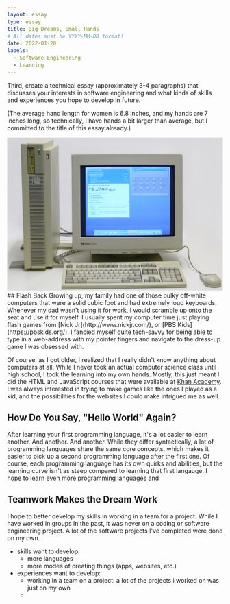 ```yaml
---
layout: essay
type: essay
title: Big Dreams, Small Hands
# All dates must be YYYY-MM-DD format!
date: 2022-01-20
labels:
  - Software Engineering
  - Learning
---
```


Third, create a technical essay (approximately 3-4 paragraphs) that discusses your interests in software engineering and what kinds of skills and experiences you hope to develop in future.

(The average hand length for women is 6.8 inches, and my hands are 7 inches long, so technically, I have hands a bit larger than average, but I committed to the title of this essay already.) 

<img class="ui medium right floated rounded image" src="../images/oldpc.jpg">
## Flash Back
Growing up, my family had one of those bulky off-white computers that were a solid cubic foot and had extremely loud keyboards. Whenever my dad wasn't using it for work, I would scramble up onto the seat and use it for myself. I usually spent my computer time just playing flash games from [Nick Jr](http://www.nickjr.com/),  or [PBS Kids](https://pbskids.org/). I fancied myself quite tech-savvy for being able to type in a web-address with my pointer fingers and navigate to the dress-up game I was obsessed with.

Of course, as I got older, I realized that I really didn't know anything about computers at all. While I never took an actual computer science class until high school, I took the learning into my own hands. Mostly, this just meant I did the HTML and JavaScript courses that were available at [Khan Academy](https://www.khanacademy.org/). I was always interested in trying to make games like the ones I played as a kid, and the possibilities for the websites I could make intrigued me as well.

## How Do You Say, "Hello World" Again?
After learning your first programming language, it's a lot easier to learn another. And another. And another. While they differ syntactically, a lot of programming languages share the same core concepts, which makes it easier to pick up a second programming language after the first one. Of course, each programming language has its own quirks and abilities, but the learning curve isn't as steep compared to learning that first langauge. I hope to learn even more programming languages and 

## Teamwork Makes the Dream Work
I hope to better develop my skills in working in a team for a project. While I have worked in groups in the past, it was never on a coding or software engineering project. A lot of the software projects I've completed were done on my own. 

- skills want to develop:
  - more languages
  - more modes of creating things (apps, websites, etc.) 
- experiences want to develop:
  - working in a team on a project: a lot of the projects i worked on was just on my own
  - 
